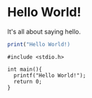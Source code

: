 # Hello World!

It's all about saying hello.

```R
print("Hello World!)
```

```
#include <stdio.h>

int main(){
  printf("Hello World!");
  return 0;
}
```
